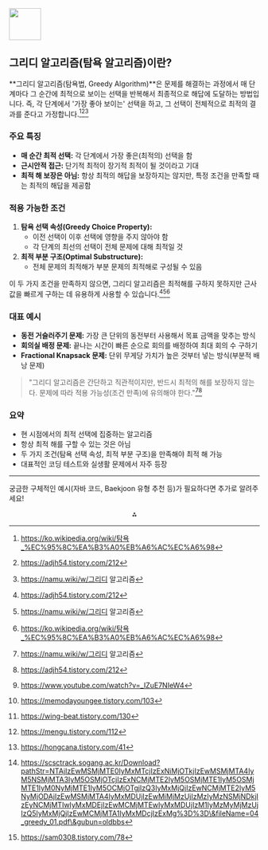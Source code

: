 <img src="https://r2cdn.perplexity.ai/pplx-full-logo-primary-dark%402x.png" style="height:64px;margin-right:32px" alt=""/>

## 그리디 알고리즘(탐욕 알고리즘)이란?

**그리디 알고리즘(탐욕법, Greedy Algorithm)**은 문제를 해결하는 과정에서 매 단계마다 그 순간에 최적으로 보이는 선택을 반복해서 최종적으로 해답에 도달하는 방법입니다. 즉, 각 단계에서 '가장 좋아 보이는' 선택을 하고, 그 선택이 전체적으로 최적의 결과를 준다고 가정합니다.[^1][^2][^3]

### 주요 특징

- **매 순간 최적 선택:** 각 단계에서 가장 좋은(최적의) 선택을 함
- **근시안적 접근:** 단기적 최적이 장기적 최적이 될 것이라고 기대
- **최적 해 보장은 아님:** 항상 최적의 해답을 보장하지는 않지만, 특정 조건을 만족할 때는 최적의 해답을 제공함


### 적용 가능한 조건

1. **탐욕 선택 속성(Greedy Choice Property):**
    - 이전 선택이 이후 선택에 영향을 주지 않아야 함
    - 각 단계의 최선의 선택이 전체 문제에 대해 최적일 것
2. **최적 부분 구조(Optimal Substructure):**
    - 전체 문제의 최적해가 부분 문제의 최적해로 구성될 수 있음

이 두 가지 조건을 만족하지 않으면, 그리디 알고리즘은 최적해를 구하지 못하지만 근사값을 빠르게 구하는 데 유용하게 사용할 수 있습니다.[^2][^3][^1]

### 대표 예시

- **동전 거슬러주기 문제:** 가장 큰 단위의 동전부터 사용해서 목표 금액을 맞추는 방식
- **회의실 배정 문제:** 끝나는 시간이 빠른 순으로 회의를 배정하여 최대 회의 수 구하기
- **Fractional Knapsack 문제:** 단위 무게당 가치가 높은 것부터 넣는 방식(부분적 배낭 문제)

> "그리디 알고리즘은 간단하고 직관적이지만, 반드시 최적의 해를 보장하지 않는다. 문제에 따라 적용 가능성(조건 만족)에 유의해야 한다."[^3][^2]

### 요약

- 현 시점에서의 최적 선택에 집중하는 알고리즘
- 항상 최적 해를 구할 수 있는 것은 아님
- 두 가지 조건(탐욕 선택 속성, 최적 부분 구조)을 만족해야 최적 해 가능
- 대표적인 코딩 테스트와 실생활 문제에서 자주 등장

***

궁금한 구체적인 예시(자바 코드, Baekjoon 유형 추천 등)가 필요하다면 추가로 알려주세요!
<span style="display:none">[^10][^4][^5][^6][^7][^8][^9]</span>

<div style="text-align: center">⁂</div>

[^1]: https://ko.wikipedia.org/wiki/탐욕_%EC%95%8C%EA%B3%A0%EB%A6%AC%EC%A6%98

[^2]: https://adjh54.tistory.com/212

[^3]: https://namu.wiki/w/그리디 알고리즘

[^4]: https://memodayoungee.tistory.com/103

[^5]: https://wing-beat.tistory.com/130

[^6]: https://mengu.tistory.com/112

[^7]: https://hongcana.tistory.com/41

[^8]: https://scsctrack.sogang.ac.kr/Download?pathStr=NTAjIzEwMSMjMTE0IyMxMTcjIzExNiMjOTkjIzEwMSMjMTA4IyM5NSMjMTA3IyM5OSMjOTcjIzExNCMjMTE2IyM5OSMjMTE1IyM5OSMjMTE1IyM0NyMjMTE1IyM5OCMjOTgjIzQ3IyMxMjQjIzEwNCMjMTE2IyM5NyMjODAjIzEwMSMjMTA4IyMxMDUjIzEwMiMjMzUjIzMzIyMzNSMjNDkjIzEyNCMjMTIwIyMxMDEjIzEwMCMjMTEwIyMxMDUjIzM1IyMzMyMjMzUjIzQ5IyMxMjQjIzEwMCMjMTA1IyMxMDcjIzExMg%3D%3D\&fileName=04_greedy_01.pdf\&gubun=oldbbs

[^9]: https://sam0308.tistory.com/78

[^10]: https://www.youtube.com/watch?v=_IZuE7NIeW4

